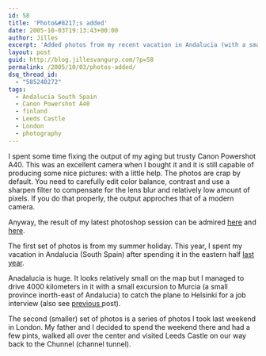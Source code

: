 ```yaml
---
id: 58
title: 'Photo&#8217;s added'
date: 2005-10-03T19:13:43+00:00
author: Jilles
excerpt: 'Added photos from my recent vacation in Andalucia (with a small excursion to Helsinki) &amp; a weekend in London'
layout: post
guid: http://blog.jillesvangurp.com/?p=58
permalink: /2005/10/03/photos-added/
dsq_thread_id:
  - "585240272"
tags:
  - Andalucia South Spain
  - Canon Powershot A40
  - finland
  - Leeds Castle
  - London
  - photography
---
```

I spent some time fixing the output of my aging but trusty Canon Powershot A40. This was an excellent camera when I bought it and it is still capable of producing some nice pictures: with a little help. The photos are crap by default. You need to carefully edit color balance, contrast and use a sharpen filter to compensate for the lens blur and relatively low amount of pixels. If you do that properly, the output approches that of a modern camera.

Anyway, the result of my latest photoshop session can be admired [here](https://www.jillesvangurp.com/Album/2005/2005%20III%20Andalucia%20&%20Finland/index.html) and [here](https://www.jillesvangurp.com/Album/2005/2005%20IV%20London/index.html).

The first set of photos is from my summer holiday. This year, I spent my vacation in Andalucia (South Spain) after spending it in the eastern half [last year](https://www.jillesvangurp.com/Album/2004/2004%20IV%20Spain/index.html).

Anadalucia is huge. It looks relatively small on the map but I managed to drive 4000 kilometers in it with a small excursion to Murcia (a small province inorth-east of Andalucia) to catch the plane to Helsinki for a job interview (also see [previous ](https://www.jillesvangurp.com/?p=56)post).

The second (smaller) set of photos is a series of photos I took last weekend in London. My father and I decided to spend the weekend there and had a few pints, walked all over the center and visited Leeds Castle on our way back to the Chunnel (channel tunnel).